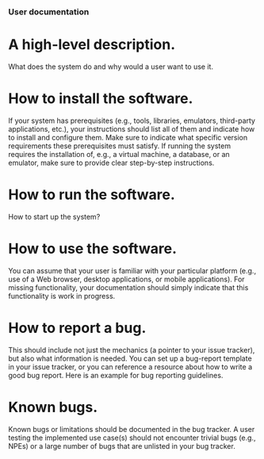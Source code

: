 ### User documentation

# A high-level description.
What does the system do and why would a user want to use it.

# How to install the software.
If your system has prerequisites (e.g., tools, libraries, emulators, third-party applications, etc.), your instructions should list all of them and indicate how to install and configure them. Make sure to indicate what specific version requirements these prerequisites must satisfy. If running the system requires the installation of, e.g., a virtual machine, a database, or an emulator, make sure to provide clear step-by-step instructions.

# How to run the software.
How to start up the system?

# How to use the software.
You can assume that your user is familiar with your particular platform (e.g., use of a Web browser, desktop applications, or mobile applications). For missing functionality, your documentation should simply indicate that this functionality is work in progress.

# How to report a bug.
This should include not just the mechanics (a pointer to your issue tracker), but also what information is needed. You can set up a bug-report template in your issue tracker, or you can reference a resource about how to write a good bug report. Here is an example for bug reporting guidelines.

# Known bugs.
Known bugs or limitations should be documented in the bug tracker. A user testing the implemented use case(s) should not encounter trivial bugs (e.g., NPEs) or a large number of bugs that are unlisted in your bug tracker.
